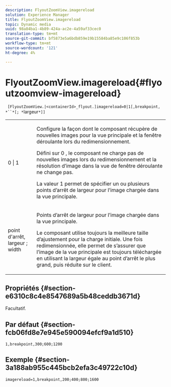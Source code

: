```yaml
---
description: FlyoutZoomView.imagereload
solution: Experience Manager
title: FlyoutZoomView.imagereload
topic: Dynamic media
uuid: 98a84ba1-4b89-424a-ac2e-4a59af33cec0
translation-type: tm+mt
source-git-commit: bf5873e5a6bdb859e19b15584ba85e9c106f853b
workflow-type: tm+mt
source-wordcount: '121'
ht-degree: 4%

---
```



# FlyoutZoomView.imagereload{#flyoutzoomview-imagereload}

` [FlyoutZoomView.|<containerId>_flyout.]imagereload=0|1[,breakpoint, *``*[; *`largeur`*]]`

<table id="table_7DA232CB62134078B788B9AB1452F363"> 
 <tbody> 
  <tr> 
   <td colname="col1"> <p> <span class="codeph"> 0 | 1 </span> </p> </td> 
   <td colname="col2"> <p> Configure la façon dont le composant récupère de nouvelles images pour la vue principale et la fenêtre déroulante lors du redimensionnement. </p> <p>Défini sur <span class="codeph"> 0 </span>, le composant ne charge pas de nouvelles images lors du redimensionnement et la résolution d’image dans la vue de fenêtre déroulante ne change pas. </p> <p>La valeur <span class="codeph"> 1 </span> permet de spécifier un ou plusieurs points d’arrêt de largeur pour l’image chargée dans la vue principale. </p> </td> 
  </tr> 
  <tr> 
   <td colname="col1"> <p> <span class="codeph"> point d'arrêt,  <span class="varname"> largeur  </span>;  <span class="varname"> width  </span> </span> </p> </td> 
   <td colname="col2"> <p>Points d’arrêt de largeur pour l’image chargée dans la vue principale. </p> <p>Le composant utilise toujours la meilleure taille d’ajustement pour la charge initiale. Une fois redimensionnée, elle permet de s’assurer que l’image de la vue principale est toujours téléchargée en utilisant la largeur égale au point d’arrêt le plus grand, puis réduite sur le client. </p> </td> 
  </tr> 
 </tbody> 
</table>

## Propriétés {#section-e6310c8c4e8547689a5b48ceddb3671d}

Facultatif.

## Par défaut {#section-fcb06fd8e7e945e590094efcf9a1d510}

`1,breakpoint,300;600;1200`

## Exemple {#section-3a188ab955c445bcb2efa3c49722c10d}

`imagereload=1,breakpoint,200;400;800;1600`
